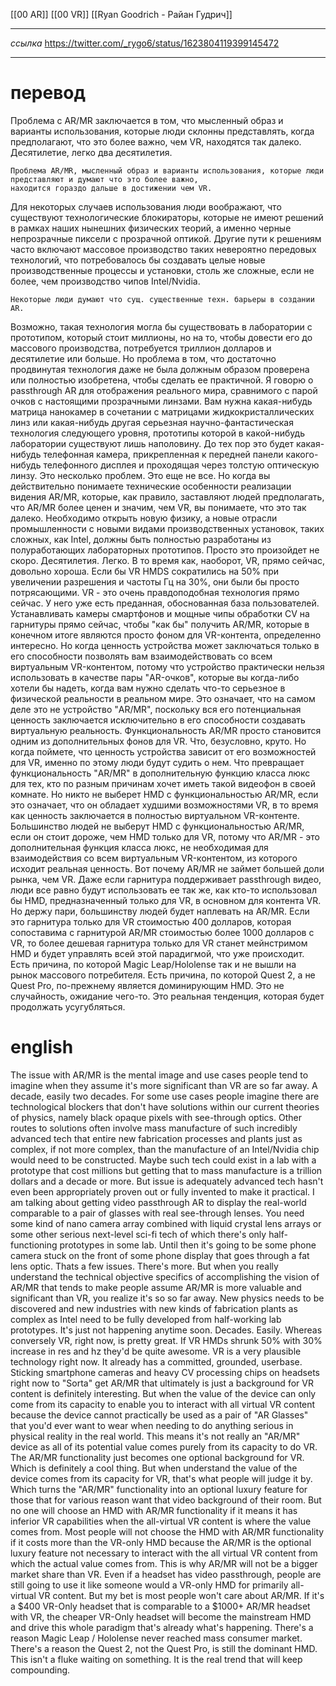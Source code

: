 [[00 AR]] [[00 VR]] [[Ryan Goodrich - Райан Гудрич]]
***
*ссылка*
https://twitter.com/_rygo6/status/1623804119399145472
***
# перевод
Проблема с AR/MR заключается в том, что мысленный образ и варианты использования, которые люди склонны представлять, когда предполагают, что это более важно, чем VR, находятся так далеко. 
Десятилетие, легко два десятилетия.
```
Проблема AR/MR, мысленный образ и варианты использования, которые люди представляют и думают что это более важно,
находится гораздо дальше в достижении чем VR.
```
Для некоторых случаев использования люди воображают, что существуют технологические блокираторы, которые не имеют решений в рамках наших нынешних физических теорий, а именно черные непрозрачные пиксели с прозрачной оптикой. 
Другие пути к решениям часто включают массовое производство таких невероятно передовых технологий, что потребовалось бы создавать целые новые производственные процессы и установки, столь же сложные, если не более, чем производство чипов Intel/Nvidia.
```
Некоторые люди думают что сущ. существенные техн. барьеры в создании AR.
```
Возможно, такая технология могла бы существовать в лаборатории с прототипом, который стоит миллионы, но на то, чтобы довести его до массового производства, потребуется триллион долларов и десятилетие или больше. 
Но проблема в том, что достаточно продвинутая технология даже не была должным образом проверена или полностью изобретена, чтобы сделать ее практичной.
Я говорю о passthrough AR для отображения реального мира, сравнимого с парой очков с настоящими прозрачными линзами. 
Вам нужна какая-нибудь матрица нанокамер в сочетании с матрицами жидкокристаллических линз или какая-нибудь другая серьезная научно-фантастическая технология следующего уровня, прототипы которой в какой-нибудь лаборатории существуют лишь наполовину. 
До тех пор это будет какая-нибудь телефонная камера, прикрепленная к передней панели какого-нибудь телефонного дисплея и проходящая через толстую оптическую линзу. 
Это несколько проблем. Это еще не все. 
Но когда вы действительно понимаете технические особенности реализации видения AR/MR, которые, как правило, заставляют людей предполагать, что AR/MR более ценен и значим, чем VR, вы понимаете, что это так далеко. 
Необходимо открыть новую физику, а новые отрасли промышленности с новыми видами производственных установок, таких сложных, как Intel, должны быть полностью разработаны из полуработающих лабораторных прототипов. 
Просто это произойдет не скоро. Десятилетия. Легко. 
В то время как, наоборот, VR, прямо сейчас, довольно хороша. 
Если бы VR HMDS сократились на 50% при увеличении разрешения и частоты Гц на 30%, они были бы просто потрясающими. 
VR - это очень правдоподобная технология прямо сейчас. 
У него уже есть преданная, обоснованная база пользователей. 
Устанавливать камеры смартфонов и мощные чипы обработки CV на гарнитуры прямо сейчас, чтобы "как бы" получить AR/MR, которые в конечном итоге являются просто фоном для VR-контента, определенно интересно. 
Но когда ценность устройства может заключаться только в его способности позволять вам взаимодействовать со всем виртуальным VR-контентом, потому что устройство практически нельзя использовать в качестве пары "AR-очков", которые вы когда-либо хотели бы надеть, когда вам нужно сделать что-то серьезное в физической реальности в реальном мире. 
Это означает, что на самом деле это не устройство "AR/MR", поскольку вся его потенциальная ценность заключается исключительно в его способности создавать виртуальную реальность. 
Функциональность AR/MR просто становится одним из дополнительных фонов для VR. 
Что, безусловно, круто. 
Но когда поймете, что ценность устройства зависит от его возможностей для VR, именно по этому люди будут судить о нем. 
Что превращает функциональность "AR/MR" в дополнительную функцию класса люкс для тех, кто по разным причинам хочет иметь такой видеофон в своей комнате. 
Но никто не выберет HMD с функциональностью AR/MR, если это означает, что он обладает худшими возможностями VR, в то время как ценность заключается в полностью виртуальном VR-контенте. 
Большинство людей не выберут HMD с функциональностью AR/MR, если он стоит дороже, чем HMD только для VR, потому что AR/MR - это дополнительная функция класса люкс, не необходимая для взаимодействия со всем виртуальным VR-контентом, из которого исходит реальная ценность. 
Вот почему AR/MR не займет большей доли рынка, чем VR. 
Даже если гарнитура поддерживает passthrough видео, люди все равно будут использовать ее так же, как кто-то использовал бы HMD, предназначенный только для VR, в основном для контента VR. 
Но держу пари, большинству людей будет наплевать на AR/MR. 
Если это гарнитура только для VR стоимостью 400 долларов, которая сопоставима с гарнитурой AR/MR стоимостью более 1000 долларов с VR, то более дешевая гарнитура только для VR станет мейнстримом HMD и будет управлять всей этой парадигмой, что уже происходит. 
Есть причина, по которой Magic Leap/Hololense так и не вышли на рынок массового потребителя. Есть причина, по которой Quest 2, а не Quest Pro, по-прежнему является доминирующим HMD. 
Это не случайность, ожидание чего-то. 
Это реальная тенденция, которая будет продолжать усугубляться.

# english 
The issue with AR/MR is the mental image and use cases people tend to imagine when they assume it's more significant than VR are so far away. A decade, easily two decades. For some use cases people imagine there are technological blockers that don't have solutions within our current theories of physics, namely black opaque pixels with see-through optics. Other routes to solutions often involve mass manufacture of such incredibly advanced tech that entire new fabrication processes and plants just as complex, if not more complex, than the manufacture of an Intel/Nvidia chip would need to be constructed. Maybe such tech could exist in a lab with a prototype that cost millions but getting that to mass manufacture is a trillion dollars and a decade or more. But issue is adequately advanced tech hasn't even been appropriately proven out or fully invented to make it practical. I am talking about getting video passthrough AR to display the real-world comparable to a pair of glasses with real see-through lenses. You need some kind of nano camera array combined with liquid crystal lens arrays or some other serious next-level sci-fi tech of which there's only half-functioning prototypes in some lab. Until then it's going to be some phone camera stuck on the front of some phone display that goes through a fat lens optic. Thats a few issues. There's more. But when you really understand the technical objective specifics of accomplishing the vision of AR/MR that tends to make people assume AR/MR is more valuable and significant than VR, you realize it's so so far away. New physics needs to be discovered and new industries with new kinds of fabrication plants as complex as Intel need to be fully developed from half-working lab prototypes. It's just not happening anytime soon. Decades. Easily. Whereas conversely VR, right now, is pretty great. If VR HMDs shrunk 50% with 30% increase in res and hz they'd be quite awesome. VR is a very plausible technology right now. It already has a committed, grounded, userbase. Sticking smartphone cameras and heavy CV processing chips on headsets right now to "Sorta" get AR/MR that ultimately is just a background for VR content is definitely interesting. But when the value of the device can only come from its capacity to enable you to interact with all virtual VR content because the device cannot practically be used as a pair of "AR Glasses" that you'd ever want to wear when needing to do anything serious in physical reality in the real world. This means it's not really an "AR/MR" device as all of its potential value comes purely from its capacity to do VR. The AR/MR functionality just becomes one optional background for VR. Which is definitely a cool thing. But when understand the value of the device comes from its capacity for VR, that's what people will judge it by. Which turns the "AR/MR" functionality into an optional luxury feature for those that for various reason want that video background of their room. But no one will choose an HMD with AR/MR functionality if it means it has inferior VR capabilities when the all-virtual VR content is where the value comes from. Most people will not choose the HMD with AR/MR functionality if it costs more than the VR-only HMD because the AR/MR is the optional luxury feature not necessary to interact with the all virtual VR content from which the actual value comes from. This is why AR/MR will not be a bigger market share than VR. Even if a headset has video passthrough, people are still going to use it like someone would a VR-only HMD for primarily all-virtual VR content. But my bet is most people won't care about AR/MR. If it's a $400 VR-Only headset that is comparable to a $1000+ AR/MR headset with VR, the cheaper VR-Only headset will become the mainstream HMD and drive this whole paradigm that's already what's happening. There's a reason Magic Leap / Hololense never reached mass consumer market. There's a reason the Quest 2, not the Quest Pro, is still the dominant HMD. This isn't a fluke waiting on something. It is the real trend that will keep compounding.
